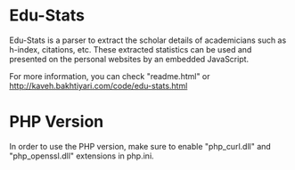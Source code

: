 # Edu-Stats
Edu-Stats is a parser to extract the scholar details of academicians such as h-index, citations, etc. These extracted statistics can be used and presented on the personal websites by an embedded JavaScript. 

For more information, you can check "readme.html" or http://kaveh.bakhtiyari.com/code/edu-stats.html

# PHP Version
In order to use the PHP version, make sure to enable "php_curl.dll" and "php_openssl.dll" extensions in php.ini. 
